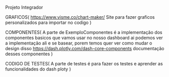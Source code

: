 Projeto Integrador

GRAFICOS(
    https://www.visme.co/chart-maker/ Site para fazer graficos personalizados para importar no codigo
    )

COMPONENTES(
    A parte de ExemploComponentes é a implementação dos componentes basicos que vamos usar no nosso dashboard
ai podemos ver a implementação ali e se basear, porem temos quer ver como mudar o design disso
https://dash.plotly.com/dash-core-components documentação desses componentes
)

CODIGO DE TESTES(
    A parte de testes é para fazer os testes e aprender as funcionalidades do dash ploty
    )
